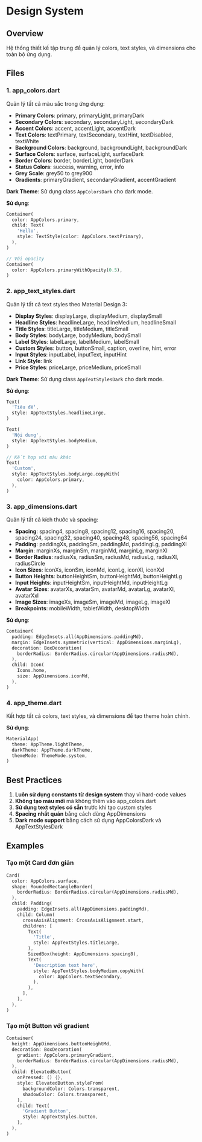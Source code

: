 # Design System

## Overview
Hệ thống thiết kế tập trung để quản lý colors, text styles, và dimensions cho toàn bộ ứng dụng.

## Files

### 1. app_colors.dart
Quản lý tất cả màu sắc trong ứng dụng:

- **Primary Colors**: primary, primaryLight, primaryDark
- **Secondary Colors**: secondary, secondaryLight, secondaryDark
- **Accent Colors**: accent, accentLight, accentDark
- **Text Colors**: textPrimary, textSecondary, textHint, textDisabled, textWhite
- **Background Colors**: background, backgroundLight, backgroundDark
- **Surface Colors**: surface, surfaceLight, surfaceDark
- **Border Colors**: border, borderLight, borderDark
- **Status Colors**: success, warning, error, info
- **Grey Scale**: grey50 to grey900
- **Gradients**: primaryGradient, secondaryGradient, accentGradient

**Dark Theme**: Sử dụng class `AppColorsDark` cho dark mode.

**Sử dụng**:
```dart
Container(
  color: AppColors.primary,
  child: Text(
    'Hello',
    style: TextStyle(color: AppColors.textPrimary),
  ),
)

// Với opacity
Container(
  color: AppColors.primaryWithOpacity(0.5),
)
```

### 2. app_text_styles.dart
Quản lý tất cả text styles theo Material Design 3:

- **Display Styles**: displayLarge, displayMedium, displaySmall
- **Headline Styles**: headlineLarge, headlineMedium, headlineSmall
- **Title Styles**: titleLarge, titleMedium, titleSmall
- **Body Styles**: bodyLarge, bodyMedium, bodySmall
- **Label Styles**: labelLarge, labelMedium, labelSmall
- **Custom Styles**: button, buttonSmall, caption, overline, hint, error
- **Input Styles**: inputLabel, inputText, inputHint
- **Link Style**: link
- **Price Styles**: priceLarge, priceMedium, priceSmall

**Dark Theme**: Sử dụng class `AppTextStylesDark` cho dark mode.

**Sử dụng**:
```dart
Text(
  'Tiêu đề',
  style: AppTextStyles.headlineLarge,
)

Text(
  'Nội dung',
  style: AppTextStyles.bodyMedium,
)

// Kết hợp với màu khác
Text(
  'Custom',
  style: AppTextStyles.bodyLarge.copyWith(
    color: AppColors.primary,
  ),
)
```

### 3. app_dimensions.dart
Quản lý tất cả kích thước và spacing:

- **Spacing**: spacing4, spacing8, spacing12, spacing16, spacing20, spacing24, spacing32, spacing40, spacing48, spacing56, spacing64
- **Padding**: paddingXs, paddingSm, paddingMd, paddingLg, paddingXl
- **Margin**: marginXs, marginSm, marginMd, marginLg, marginXl
- **Border Radius**: radiusXs, radiusSm, radiusMd, radiusLg, radiusXl, radiusCircle
- **Icon Sizes**: iconXs, iconSm, iconMd, iconLg, iconXl, iconXxl
- **Button Heights**: buttonHeightSm, buttonHeightMd, buttonHeightLg
- **Input Heights**: inputHeightSm, inputHeightMd, inputHeightLg
- **Avatar Sizes**: avatarXs, avatarSm, avatarMd, avatarLg, avatarXl, avatarXxl
- **Image Sizes**: imageXs, imageSm, imageMd, imageLg, imageXl
- **Breakpoints**: mobileWidth, tabletWidth, desktopWidth

**Sử dụng**:
```dart
Container(
  padding: EdgeInsets.all(AppDimensions.paddingMd),
  margin: EdgeInsets.symmetric(vertical: AppDimensions.marginLg),
  decoration: BoxDecoration(
    borderRadius: BorderRadius.circular(AppDimensions.radiusMd),
  ),
  child: Icon(
    Icons.home,
    size: AppDimensions.iconMd,
  ),
)
```

### 4. app_theme.dart
Kết hợp tất cả colors, text styles, và dimensions để tạo theme hoàn chỉnh.

**Sử dụng**:
```dart
MaterialApp(
  theme: AppTheme.lightTheme,
  darkTheme: AppTheme.darkTheme,
  themeMode: ThemeMode.system,
)
```

## Best Practices

1. **Luôn sử dụng constants từ design system** thay vì hard-code values
2. **Không tạo màu mới** mà không thêm vào app_colors.dart
3. **Sử dụng text styles có sẵn** trước khi tạo custom styles
4. **Spacing nhất quán** bằng cách dùng AppDimensions
5. **Dark mode support** bằng cách sử dụng AppColorsDark và AppTextStylesDark

## Examples

### Tạo một Card đơn giản
```dart
Card(
  color: AppColors.surface,
  shape: RoundedRectangleBorder(
    borderRadius: BorderRadius.circular(AppDimensions.radiusMd),
  ),
  child: Padding(
    padding: EdgeInsets.all(AppDimensions.paddingMd),
    child: Column(
      crossAxisAlignment: CrossAxisAlignment.start,
      children: [
        Text(
          'Title',
          style: AppTextStyles.titleLarge,
        ),
        SizedBox(height: AppDimensions.spacing8),
        Text(
          'Description text here',
          style: AppTextStyles.bodyMedium.copyWith(
            color: AppColors.textSecondary,
          ),
        ),
      ],
    ),
  ),
)
```

### Tạo một Button với gradient
```dart
Container(
  height: AppDimensions.buttonHeightMd,
  decoration: BoxDecoration(
    gradient: AppColors.primaryGradient,
    borderRadius: BorderRadius.circular(AppDimensions.radiusMd),
  ),
  child: ElevatedButton(
    onPressed: () {},
    style: ElevatedButton.styleFrom(
      backgroundColor: Colors.transparent,
      shadowColor: Colors.transparent,
    ),
    child: Text(
      'Gradient Button',
      style: AppTextStyles.button,
    ),
  ),
)
```

